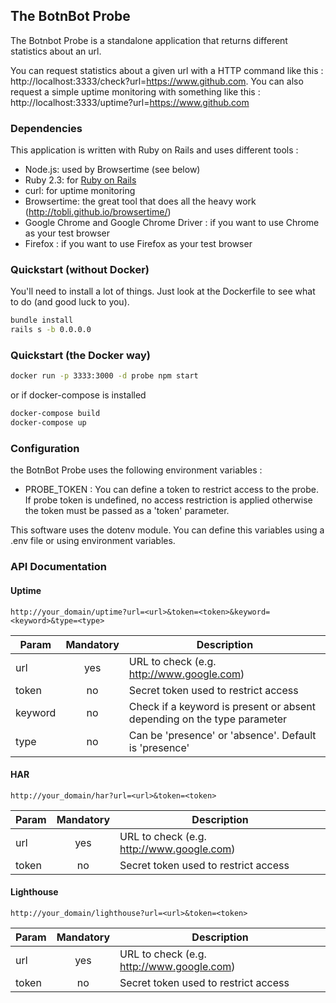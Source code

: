 ## The BotnBot Probe

The Botnbot Probe is a standalone application that returns different statistics about an url.

You can request statistics about a given url with a HTTP command like this : http://localhost:3333/check?url=https://www.github.com.
You can also request a simple uptime monitoring with something like this : http://localhost:3333/uptime?url=https://www.github.com

### Dependencies

This application is written with Ruby on Rails and uses different tools :

* Node.js: used by Browsertime (see below)
* Ruby 2.3: for [Ruby on Rails](http://rubyonrails.org/)
* curl: for uptime monitoring
* Browsertime: the great tool that does all the heavy work (http://tobli.github.io/browsertime/)
* Google Chrome and Google Chrome Driver : if you want to use Chrome as your test browser
* Firefox : if you want to use Firefox as your test browser


### Quickstart (without Docker)

You'll need to install a lot of things. Just look at the Dockerfile to see what to do (and good luck to you).


```sh
bundle install
rails s -b 0.0.0.0
```

### Quickstart (the Docker way)

```sh
docker run -p 3333:3000 -d probe npm start
```

or if docker-compose is installed

```sh
docker-compose build
docker-compose up
```

### Configuration

the BotnBot Probe uses the following environment variables :

* PROBE_TOKEN : You can define a token to restrict access to the probe. If probe token is undefined, no access restriction is applied otherwise the token must be passed as a 'token' parameter.

This software uses the dotenv module. You can define this variables using a .env file or using environment variables.

### API Documentation

#### Uptime

```
http://your_domain/uptime?url=<url>&token=<token>&keyword=<keyword>&type=<type>
```

| Param   | Mandatory | Description  |
| --------|:---------:| -----|
| url     | yes       | URL to check (e.g. http://www.google.com)|
| token   | no        | Secret token used to restrict access |
| keyword | no        | Check if a keyword is present or absent depending on the type parameter |
| type    | no        |  Can be 'presence' or 'absence'. Default is 'presence' |

#### HAR

```
http://your_domain/har?url=<url>&token=<token>
```

| Param   | Mandatory | Description  |
| --------|:---------:| -----|
| url     | yes       | URL to check (e.g. http://www.google.com)|
| token   | no        | Secret token used to restrict access |

#### Lighthouse

```
http://your_domain/lighthouse?url=<url>&token=<token>
```

| Param   | Mandatory | Description  |
| --------|:---------:| -----|
| url     | yes       | URL to check (e.g. http://www.google.com)|
| token   | no        | Secret token used to restrict access |
